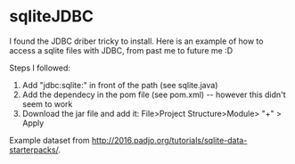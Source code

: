 # sqliteJDBC

I found the JDBC driber tricky to install. Here is an example of how to access a sqlite files with JDBC, from past me to future me :D

Steps I followed:
1. Add "jdbc:sqlite:" in front of the path (see sqlite.java)
2. Add the dependecy in the pom file (see pom.xml) -- however this didn't seem to work
3. Download the jar file and add it: File>Project Structure>Module> "+" > Apply


Example dataset from http://2016.padjo.org/tutorials/sqlite-data-starterpacks/.
